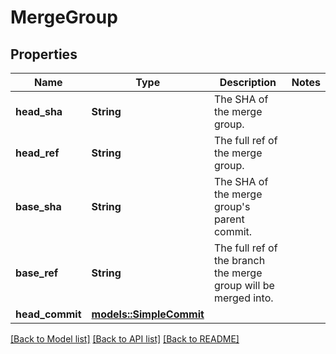 # MergeGroup

## Properties

Name | Type | Description | Notes
------------ | ------------- | ------------- | -------------
**head_sha** | **String** | The SHA of the merge group. | 
**head_ref** | **String** | The full ref of the merge group. | 
**base_sha** | **String** | The SHA of the merge group's parent commit. | 
**base_ref** | **String** | The full ref of the branch the merge group will be merged into. | 
**head_commit** | [**models::SimpleCommit**](simple-commit.md) |  | 

[[Back to Model list]](../README.md#documentation-for-models) [[Back to API list]](../README.md#documentation-for-api-endpoints) [[Back to README]](../README.md)


